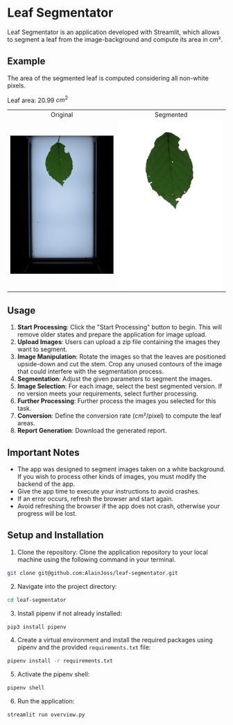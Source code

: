 # Leaf Segmentator

Leaf Segmentator is an application developed with Streamlit, which allows to segment a leaf from the image-background and compute its area in cm².

## Example

The area of the segmented leaf is computed considering all non-white pixels.

Leaf area: 20.99 $cm^2$

<table style="width: 100%; text-align: center;">
  <tr>
    <td style="width: 50%;">Original</td>
    <td style="width: 50%;">Segmented</td>
  </tr>
  <tr>
    <td><img src="/examples/original.jpeg" alt="First Image" width="350"/></td>
    <td><img src="/examples/segmented.jpeg" alt="Second Image" width="287"/></td>
  </tr>
</table>

## Usage

1. **Start Processing**: Click the "Start Processing" button to begin. This will remove older states and prepare the application for image upload.
2. **Upload Images**: Users can upload a zip file containing the images they want to segment.
3. **Image Manipulation**: Rotate the images so that the leaves are positioned upside-down and cut the stem. Crop any unused contours of the image that could interfere with the segmentation process.
4. **Segmentation**: Adjust the given parameters to segment the images.
5. **Image Selection**: For each image, select the best segmented version. If no version meets your requirements, select further processing.
6. **Further Processing**: Further process the images you selected for this task.
7. **Conversion**: Define the conversion rate (cm²/pixel) to compute the leaf areas.
8. **Report Generation**: Download the generated report.

## Important Notes

- The app was designed to segment images taken on a white background. If you wish to process other kinds of images, you must modify the backend of the app.
- Give the app time to execute your instructions to avoid crashes.
- If an error occurs, refresh the browser and start again.
- Avoid refreshing the browser if the app does not crash, otherwise your progress will be lost.

## Setup and Installation

1. Clone the repository: Clone the application repository to your local machine using the following command in your terminal.

```bash
git clone git@github.com:AlainJoss/leaf-segmentator.git
```

2. Navigate into the project directory:

```bash
cd leaf-segmentator
```

3. Install pipenv if not already installed:

```bash
pip3 install pipenv
```

4. Create a virtual environment and install the required packages using pipenv and the provided `requirements.txt` file:

```bash
pipenv install -r requirements.txt
```

5. Activate the pipenv shell:

```bash
pipenv shell
```

6. Run the application:

```bash
streamlit run overview.py
```

